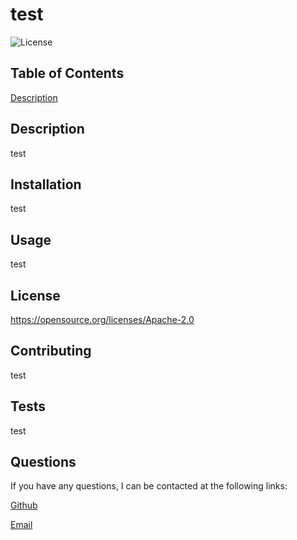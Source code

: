 # test
![License](https://img.shields.io/badge/license-Apache-brightgreen?style=plastic.svg)

  ## Table of Contents
  [Description](#description)

## Description

test

## Installation

test

## Usage

test

## License

https://opensource.org/licenses/Apache-2.0

## Contributing

test

## Tests

test

## Questions

If you have any questions, I can be contacted at the following links:

[Github](https://www.github.com/Cashew1337)

[Email](mailto:mr.matt.caschetto@gmail.com)

